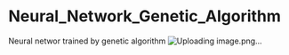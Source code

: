 # Neural_Network_Genetic_Algorithm
Neural networ trained by genetic algorithm
![Uploading image.png…]()
